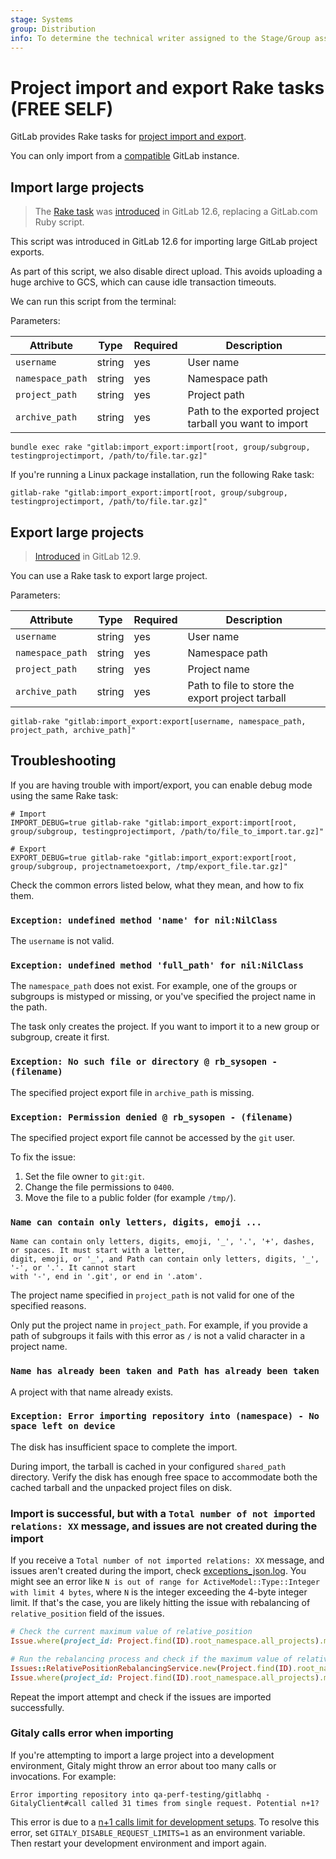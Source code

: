 ```yaml
---
stage: Systems
group: Distribution
info: To determine the technical writer assigned to the Stage/Group associated with this page, see https://handbook.gitlab.com/handbook/product/ux/technical-writing/#assignments
---
```


# Project import and export Rake tasks **(FREE SELF)**

GitLab provides Rake tasks for [project import and export](../../user/project/settings/import_export.md).

You can only import from a [compatible](../../user/project/settings/import_export.md#compatibility) GitLab instance.

## Import large projects

> The [Rake task](https://gitlab.com/gitlab-org/gitlab/-/blob/master/lib/tasks/gitlab/import_export/import.rake) was [introduced](https://gitlab.com/gitlab-org/gitlab/-/merge_requests/20724) in GitLab 12.6, replacing a GitLab.com Ruby script.

This script was introduced in GitLab 12.6 for importing large GitLab project exports.

As part of this script, we also disable direct upload. This avoids uploading a huge archive to GCS, which can cause idle transaction timeouts.

We can run this script from the terminal:

Parameters:

| Attribute | Type | Required | Description |
| --------- | ---- | -------- | ----------- |
| `username`      | string | yes | User name |
| `namespace_path` | string | yes | Namespace path |
| `project_path` | string | yes | Project path |
| `archive_path` | string | yes | Path to the exported project tarball you want to import |

```shell
bundle exec rake "gitlab:import_export:import[root, group/subgroup, testingprojectimport, /path/to/file.tar.gz]"
```

If you're running a Linux package installation, run the following Rake task:

```shell
gitlab-rake "gitlab:import_export:import[root, group/subgroup, testingprojectimport, /path/to/file.tar.gz]"
```

## Export large projects

> [Introduced](https://gitlab.com/gitlab-org/gitlab/-/merge_requests/25598) in GitLab 12.9.

You can use a Rake task to export large project.

Parameters:

| Attribute | Type | Required | Description |
| --------- | ---- | -------- | ----------- |
| `username`      | string | yes | User name |
| `namespace_path` | string | yes | Namespace path |
| `project_path` | string | yes | Project name |
| `archive_path` | string | yes | Path to file to store the export project tarball |

```shell
gitlab-rake "gitlab:import_export:export[username, namespace_path, project_path, archive_path]"
```

## Troubleshooting

If you are having trouble with import/export, you can enable debug mode using the same Rake task:

```shell
# Import
IMPORT_DEBUG=true gitlab-rake "gitlab:import_export:import[root, group/subgroup, testingprojectimport, /path/to/file_to_import.tar.gz]"

# Export
EXPORT_DEBUG=true gitlab-rake "gitlab:import_export:export[root, group/subgroup, projectnametoexport, /tmp/export_file.tar.gz]"
```

Check the common errors listed below, what they mean, and how to fix them.

### `Exception: undefined method 'name' for nil:NilClass`

The `username` is not valid.

### `Exception: undefined method 'full_path' for nil:NilClass`

The `namespace_path` does not exist.
For example, one of the groups or subgroups is mistyped or missing,
or you've specified the project name in the path.

The task only creates the project.
If you want to import it to a new group or subgroup, create it first.

### `Exception: No such file or directory @ rb_sysopen - (filename)`

The specified project export file in `archive_path` is missing.

### `Exception: Permission denied @ rb_sysopen - (filename)`

The specified project export file cannot be accessed by the `git` user.

To fix the issue:

1. Set the file owner to `git:git`.
1. Change the file permissions to `0400`.
1. Move the file to a public folder (for example `/tmp/`).

### `Name can contain only letters, digits, emoji ...`

```plaintext
Name can contain only letters, digits, emoji, '_', '.', '+', dashes, or spaces. It must start with a letter,
digit, emoji, or '_', and Path can contain only letters, digits, '_', '-', or '.'. It cannot start
with '-', end in '.git', or end in '.atom'.
```

The project name specified in `project_path` is not valid for one of the specified reasons.

Only put the project name in `project_path`. For example, if you provide a path of subgroups
it fails with this error as `/` is not a valid character in a project name.

### `Name has already been taken and Path has already been taken`

A project with that name already exists.

### `Exception: Error importing repository into (namespace) - No space left on device`

The disk has insufficient space to complete the import.

During import, the tarball is cached in your configured `shared_path` directory. Verify the
disk has enough free space to accommodate both the cached tarball and the unpacked
project files on disk.

### Import is successful, but with a `Total number of not imported relations: XX` message, and issues are not created during the import

If you receive a `Total number of not imported relations: XX` message, and issues
aren't created during the import, check [exceptions_json.log](../logs/index.md#exceptions_jsonlog).
You might see an error like `N is out of range for ActiveModel::Type::Integer with limit 4 bytes`,
where `N` is the integer exceeding the 4-byte integer limit. If that's the case, you
are likely hitting the issue with rebalancing of `relative_position` field of the issues.

```ruby
# Check the current maximum value of relative_position
Issue.where(project_id: Project.find(ID).root_namespace.all_projects).maximum(:relative_position)

# Run the rebalancing process and check if the maximum value of relative_position has changed
Issues::RelativePositionRebalancingService.new(Project.find(ID).root_namespace.all_projects).execute
Issue.where(project_id: Project.find(ID).root_namespace.all_projects).maximum(:relative_position)
```

Repeat the import attempt and check if the issues are imported successfully.

### Gitaly calls error when importing

If you're attempting to import a large project into a development environment, Gitaly might throw an error about too many calls or invocations. For example:

```plaintext
Error importing repository into qa-perf-testing/gitlabhq - GitalyClient#call called 31 times from single request. Potential n+1?
```

This error is due to a [n+1 calls limit for development setups](../../development/gitaly.md#toomanyinvocationserror-errors). To resolve this error, set `GITALY_DISABLE_REQUEST_LIMITS=1` as an environment variable. Then restart your development environment and import again.
